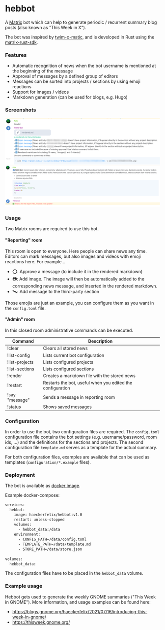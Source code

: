 # hebbot

A [Matrix](matrix.org) bot which can help to generate periodic / recurrent summary blog posts (also known as "This Week in X"). 

The bot was inspired by [twim-o-matic](https://github.com/matrix-org/twim-o-matic/tree/master/data), and is developed in Rust using the [matrix-rust-sdk](https://github.com/matrix-org/matrix-rust-sdk). 

### Features
- Automatic recognition of news when the bot username is mentioned at the beginning of the message
- Approval of messages by a defined group of editors
- Messages can be sorted into projects / sections by using emoji reactions
- Support for images / videos
- Markdown generation (can be used for blogs, e.g. Hugo) 

### Screenshots
![](images/render_command.png)
![](images/message_recognition.png)

### Usage
Two Matrix rooms are required to use this bot.

#### "Reporting" room
This room is open to everyone. Here people can share news any time. Editors can mark messages, but also images and videos with emoji reactions here. For example...
- ⭕: Approve a message (to include it in the rendered markdown)
- 📷️: Add image. The image will then be automatically added to the corresponding news message, and inserted in the rendered markdown. 
- 🛰️: Add message to the third-party section

Those emojis are just an example, you can configure them as you want in the `config.toml` file. 

#### "Admin" room
In this closed room administrative commands can be executed.

| Command         | Description                                                |
| --------------- | ---------------------------------------------------------- |
| !clear          | Clears all stored news                                     |
| !list-config    | Lists current bot configuration                            |
| !list-projects  | Lists configured projects                                  |
| !list-sections  | Lists configured sections                                  |
| !render         | Creates a markdown file with the stored news               |
| !restart        | Restarts the bot, useful when you edited the configuration |
| !say  "message" | Sends a message in reporting room                          |
| !status         | Shows saved messages                                       |

### Configuration
In order to use the bot, two configuration files are required. The `config.toml` configuration file contains the bot settings (e.g. username/password, room ids, ...) and the definitions for the sections and projects. The second configuration file `template.md` serves as a template for the actual summary.

For both configuration files, examples are available that can be used as templates (`configuration/*.example` files). 

### Deployment
The bot is available as [docker image](https://hub.docker.com/r/haeckerfelix/hebbot).

Example docker-compose:

```
services:
  hebbot:
    image: haeckerfelix/hebbot:v1.0
    restart: unless-stopped
    volumes:
      - hebbot_data:/data
    environment:
      - CONFIG_PATH=/data/config.toml
      - TEMPLATE_PATH=/data/template.md
      - STORE_PATH=/data/store.json

volumes:
  hebbot_data:
```

The configuration files have to be placed in the `hebbot_data` volume.


### Example usage
Hebbot gets used to generate the weekly GNOME summaries ("This Week in GNOME"). More information, and usage examples can be found here: 
- https://blogs.gnome.org/haeckerfelix/2021/07/16/introducing-this-week-in-gnome/
- https://thisweek.gnome.org/
